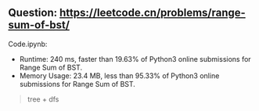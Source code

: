 ## Question: https://leetcode.cn/problems/range-sum-of-bst/

Code.ipynb:
* Runtime: 240 ms, faster than 19.63% of Python3 online submissions for Range Sum of BST.
* Memory Usage: 23.4 MB, less than 95.33% of Python3 online submissions for Range Sum of BST.
> tree + dfs
